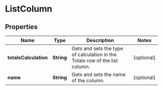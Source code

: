 
# ListColumn

## Properties
Name | Type | Description | Notes
------------ | ------------- | ------------- | -------------
**totalsCalculation** | **String** | Gets and sets the type of calculation in the Totals row of the list column. |  [optional]
**name** | **String** | Gets and sets the name of the column. |  [optional]



